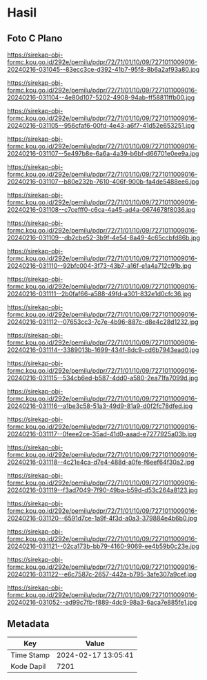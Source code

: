# Hasil

## Foto C Plano

https://sirekap-obj-formc.kpu.go.id/292e/pemilu/pdpr/72/71/01/10/09/7271011009016-20240216-031045--83ecc3ce-d392-41b7-95f8-8b6a2af93a80.jpg

https://sirekap-obj-formc.kpu.go.id/292e/pemilu/pdpr/72/71/01/10/09/7271011009016-20240216-031104--4e80d107-5202-4908-94ab-ff58811ffb00.jpg

https://sirekap-obj-formc.kpu.go.id/292e/pemilu/pdpr/72/71/01/10/09/7271011009016-20240216-031105--956cfaf6-00fd-4e43-a6f7-41d52e653251.jpg

https://sirekap-obj-formc.kpu.go.id/292e/pemilu/pdpr/72/71/01/10/09/7271011009016-20240216-031107--5e497b8e-6a6a-4a39-b6bf-d66701e0ee9a.jpg

https://sirekap-obj-formc.kpu.go.id/292e/pemilu/pdpr/72/71/01/10/09/7271011009016-20240216-031107--b80e232b-7610-406f-900b-fa4de5488ee6.jpg

https://sirekap-obj-formc.kpu.go.id/292e/pemilu/pdpr/72/71/01/10/09/7271011009016-20240216-031108--c7cefff0-c6ca-4a45-ad4a-0674678f8036.jpg

https://sirekap-obj-formc.kpu.go.id/292e/pemilu/pdpr/72/71/01/10/09/7271011009016-20240216-031109--db2cbe52-3b9f-4e54-8a49-4c65ccbfd86b.jpg

https://sirekap-obj-formc.kpu.go.id/292e/pemilu/pdpr/72/71/01/10/09/7271011009016-20240216-031110--92bfc004-3f73-43b7-a16f-e1a4a712c91b.jpg

https://sirekap-obj-formc.kpu.go.id/292e/pemilu/pdpr/72/71/01/10/09/7271011009016-20240216-031111--2b0faf66-a588-49fd-a301-832e1d0cfc36.jpg

https://sirekap-obj-formc.kpu.go.id/292e/pemilu/pdpr/72/71/01/10/09/7271011009016-20240216-031112--07653cc3-7c7e-4b96-887c-d8e4c28d1232.jpg

https://sirekap-obj-formc.kpu.go.id/292e/pemilu/pdpr/72/71/01/10/09/7271011009016-20240216-031114--3389013b-1699-434f-8dc9-cd6b7943ead0.jpg

https://sirekap-obj-formc.kpu.go.id/292e/pemilu/pdpr/72/71/01/10/09/7271011009016-20240216-031115--534cb6ed-b587-4dd0-a580-2ea71fa7099d.jpg

https://sirekap-obj-formc.kpu.go.id/292e/pemilu/pdpr/72/71/01/10/09/7271011009016-20240216-031116--a1be3c58-51a3-49d9-81a9-d0f2fc78dfed.jpg

https://sirekap-obj-formc.kpu.go.id/292e/pemilu/pdpr/72/71/01/10/09/7271011009016-20240216-031117--0feee2ce-35ad-41d0-aaad-e7277925a03b.jpg

https://sirekap-obj-formc.kpu.go.id/292e/pemilu/pdpr/72/71/01/10/09/7271011009016-20240216-031118--4c21e4ca-d7e4-488d-a0fe-f6eef64f30a2.jpg

https://sirekap-obj-formc.kpu.go.id/292e/pemilu/pdpr/72/71/01/10/09/7271011009016-20240216-031119--f3ad7049-7f90-49ba-b59d-d53c264a8123.jpg

https://sirekap-obj-formc.kpu.go.id/292e/pemilu/pdpr/72/71/01/10/09/7271011009016-20240216-031120--6591d7ce-1a9f-4f3d-a0a3-379884e4b6b0.jpg

https://sirekap-obj-formc.kpu.go.id/292e/pemilu/pdpr/72/71/01/10/09/7271011009016-20240216-031121--02ca173b-bb79-4160-9069-ee4b59b0c23e.jpg

https://sirekap-obj-formc.kpu.go.id/292e/pemilu/pdpr/72/71/01/10/09/7271011009016-20240216-031122--e6c7587c-2657-442a-b795-3afe307a9cef.jpg

https://sirekap-obj-formc.kpu.go.id/292e/pemilu/pdpr/72/71/01/10/09/7271011009016-20240216-031052--ad99c7fb-f889-4dc9-98a3-6aca7e885fe1.jpg


## Metadata

| Key        | Value               |
| ---------- | ------------------- |
| Time Stamp | 2024-02-17 13:05:41 |
| Kode Dapil | 7201                |



